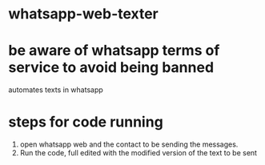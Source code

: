 # whatsapp-web-texter
# be aware of whatsapp terms of service to avoid being banned

automates texts in whatsapp
# steps for code running
  1. open whatsapp web and the contact to be sending the messages.
  2. Run the code, full edited with the modified version of the text to be sent
